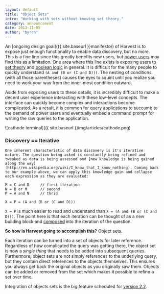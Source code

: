 ```yaml
---
layout: default
title: "Object Sets"
intro: "Working with sets without knowing set theory."
category: announcement
date: 2013-11-05
author: "byron"
---
```


An [ongoing design goal]({{ site.baseurl }}manifesto/) of Harvest is to expose just enough functionality to enable data discovery, but no more. This is a fine line since this greatly benefits new users, but [power users](http://en.wikipedia.org/wiki/Power_user) may find this as a limitation. One area where this line exists is exposing users to [set theory](http://en.wikipedia.org/wiki/Set_theory) and [boolean logic](http://en.wikipedia.org/wiki/Boolean_algebra) in general. It is difficult for the many people to quickly understand `(A and (B or (C and D)))`. The nesting of conditions (with all those parentheses) causes the eyes to squint until you realize you need to work your way from the inner-most condition outward.

Aside from exposing users to these details, it is incredibly difficult to make a decent user experience interacting with these low-level concepts. The interface can quickly become complex and interactions become complicated. As a result, it is common for query applications to succumb to the demand of power users and eventually embed a command prompt for writing the raw queries to the application.

![cathode terminal]({{ site.baseurl }}img/articles/cathode.png)

### Discovery == Iterative

    One inherent characteristic of data discovery is it's iterative nature. The question being asked is constantly being refined and tweaked as data is being assessed and [new knowledge is being gained along the way](http://en.wikipedia.org/wiki/I_know_that_I_know_nothing). Coming back to our example above, we can apply this knowledge gain and collapse each expression as they are evaluated:

```
M = C and D     // first iteration
N = B or M      // second
P = A and N     // thrid

X = P = (A and (B or (C and D)))
```

`X = P` is much easier to read and understand than `X = (A and (B or (C and D)))`. The point here is that each iteration can be thought of as a new building block and [composed](http://en.wikipedia.org/wiki/Composability) into the iteration of the question.

**So how is Harvest going to accomplish this?** Object sets.

Each iteration can be turned into a set of objects for later reference. Regardless of how complicated the query was getting there, the object set is now a _single thing_ that needs to be added into subsequent queries. Furthermore, object sets are not simply references to the underlying query, but they contain direct references to the objects themselves. This ensures you always get back the original objects as you originally saw them. Objects can be added or removed from the set which makes it possible to refine a set over time.

Integration of objects sets is the big feature scheduled for [version 2.2](https://github.com/cbmi/harvest/issues?milestone=1&state=open).
